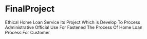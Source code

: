 # FinalProject
Ethical Home Loan Service Its Project Which is Develop To Process Administrative Official Use For Fastened The Process Of Home Loan Process For Customer 

